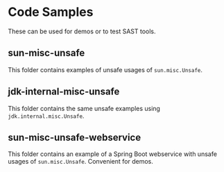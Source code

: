 # Code Samples

These can be used for demos or to test SAST tools.

## sun-misc-unsafe

This folder contains examples of unsafe usages of `sun.misc.Unsafe`.

## jdk-internal-misc-unsafe

This folder contains the same unsafe examples using `jdk.internal.misc.Unsafe`.

## sun-misc-unsafe-webservice

This folder contains an example of a Spring Boot webservice with unsafe
usages of `sun.misc.Unsafe`. Convenient for demos.
